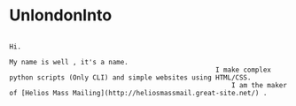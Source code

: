 # UnlondonInto
																																		Hi.
																									My name is well , it's a name.
														I make complex python scripts (Only CLI) and simple websites using HTML/CSS.
															I am the maker of [Helios Mass Mailing](http://heliosmassmail.great-site.net/) .


